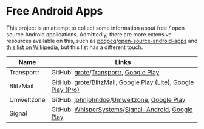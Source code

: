 # Free Android Apps

This project is an attempt to collect some information about free / open source
Android applications.
Admittedly, there are more extensive resources available on this, such as
[pcqpcq](https://github.com/pcqpcq)/[open-source-android-apps](https://github.com/pcqpcq/open-source-android-apps)
and
[this list on Wikipedia](https://en.wikipedia.org/wiki/List_of_free_and_open-source_Android_applications),
but this list has a different touch.

| Name              | Links             |
| ----------------- | ----------------- |
| Transportr        | GitHub: [grote](https://github.com/grote)/[Transportr](https://github.com/grote/Transportr), [Google Play](https://play.google.com/store/apps/details?id=de.grobox.liberario) |
| BlitzMail         | GitHub: [grote](https://github.com/grote)/[BlitzMail](https://github.com/grote/BlitzMail), [Google Play (Lite)](https://play.google.com/store/apps/details?id=de.grobox.blitzmail.lite), [Google Play (Pro)](https://play.google.com/store/apps/details?id=de.grobox.blitzmail.pro) |
| Umweltzone        | GitHub: [johnjohndoe](https://github.com/johnjohndoe)/[Umweltzone](https://github.com/johnjohndoe/Umweltzone), [Google Play](https://play.google.com/store/apps/details?id=de.avpptr.umweltzone) |
| Signal            | GitHub: [WhisperSystems](https://github.com/WhisperSystems)/[Signal-Android](https://github.com/WhisperSystems/Signal-Android), [Google Play](https://play.google.com/store/apps/details?id=org.thoughtcrime.securesms) |
